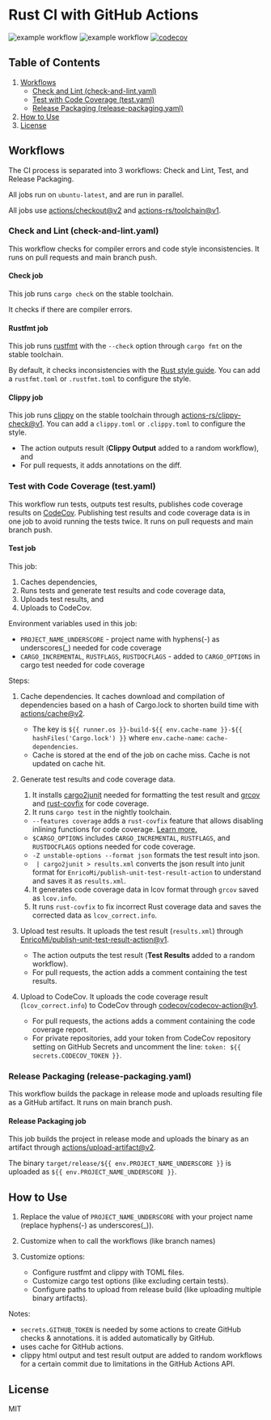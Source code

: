 # Rust CI with GitHub Actions

![example workflow](https://github.com/BamPeers/rust-ci-github-actions-workflow/actions/workflows/check-and-lint.yaml/badge.svg) ![example workflow](https://github.com/BamPeers/rust-ci-github-actions-workflow/actions/workflows/test.yaml/badge.svg) [![codecov](https://codecov.io/gh/BamPeers/rust-ci-github-actions-workflow/branch/main/graph/badge.svg?token=SLIHSUWHT2)](https://codecov.io/gh/BamPeers/rust-ci-github-actions-workflow)


## Table of Contents
1. [Workflows](#workflows)
    - [Check and Lint (check-and-lint.yaml)](#check-and-lint)
    - [Test with Code Coverage (test.yaml)](#test-with-code-coverage)
    - [Release Packaging (release-packaging.yaml)](#release-packaging)
2. [How to Use](#how-to-use)
3. [License](#license)


## Workflows
The CI process is separated into 3 workflows: Check and Lint, Test, and Release Packaging.

All jobs run on `ubuntu-latest`, and are run in parallel.

All jobs use [actions/checkout@v2](https://github.com/actions/checkout) and [actions-rs/toolchain@v1](https://github.com/actions-rs/toolchain).

<a name="check-and-lint"></a>

### Check and Lint (check-and-lint.yaml)
This workflow checks for compiler errors and code style inconsistencies.
It runs on pull requests and main branch push.


#### Check job
This job runs `cargo check` on the stable toolchain.

It checks if there are compiler errors.


#### Rustfmt job
This job runs [rustfmt](https://github.com/rust-lang/rustfmt) with the `--check` option through `cargo fmt` on the stable toolchain.

By default, it checks inconsistencies with the [Rust style guide](https://github.com/rust-lang-nursery/fmt-rfcs/blob/master/guide/guide.md).
You can add a `rustfmt.toml` or `.rustfmt.toml` to configure the style.

#### Clippy job
This job runs [clippy](https://github.com/rust-lang/rust-clippy) on the stable toolchain through [actions-rs/clippy-check@v1](https://github.com/actions-rs/clippy-check).
You can add a `clippy.toml` or `.clippy.toml` to configure the style.
- The action outputs result (**Clippy Output** added to a random workflow), and
- For pull requests, it adds annotations on the diff.

<a name="test-with-code-coverage"></a>

### Test with Code Coverage (test.yaml)
This workflow run tests, outputs test results, publishes code coverage results on [CodeCov](https://codecov.io/).
Publishing test results and code coverage data is in one job to avoid running the tests twice.
It runs on pull requests and main branch push.


#### Test job
This job:
1. Caches dependencies,
2. Runs tests and generate test results and code coverage data,
3. Uploads test results, and
4. Uploads to CodeCov.

Environment variables used in this job:
- `PROJECT_NAME_UNDERSCORE` - project name with hyphens(-) as underscores(_) needed for code coverage
- `CARGO_INCREMENTAL`, `RUSTFLAGS`, `RUSTDOCFLAGS` - added to `CARGO_OPTIONS` in cargo test needed for code coverage

Steps:
1. Cache dependencies.
    It caches download and compilation of dependencies based on a hash of Cargo.lock to shorten build time
    with [actions/cache@v2](https://github.com/actions/cache).
    - The key is `${{ runner.os }}-build-${{ env.cache-name }}-${{ hashFiles('Cargo.lock') }}`
        where `env.cache-name`: `cache-dependencies`.
    - Cache is stored at the end of the job on cache miss. Cache is not updated on cache hit.

2. Generate test results and code coverage data.
    1. It installs [cargo2junit](https://github.com/johnterickson/cargo2junit) needed for formatting the test result and [grcov](https://github.com/mozilla/grcov) and [rust-covfix](https://github.com/Kogia-sima/rust-covfix) for code coverage.
    3. It runs `cargo test` in the nightly toolchain.
    - `--features coverage` adds a `rust-covfix` feature that allows disabling inlining functions for code coverage. [Learn more.](https://github.com/Kogia-sima/rust-covfix#1-avoid-inlining-the-functions-optional)
    - `$CARGO_OPTIONS` includes `CARGO_INCREMENTAL`, `RUSTFLAGS`, and `RUSTDOCFLAGS` options needed for code coverage.
    - `-Z unstable-options --format json` formats the test result into json.
    - ` | cargo2junit > results.xml` converts the json result into junit format for `EnricoMi/publish-unit-test-result-action` to understand and saves it as `results.xml`.
    4. It generates code coverage data in lcov format through `grcov` saved as `lcov.info`.
    5. It runs `rust-covfix` to fix incorrect Rust coverage data and saves the corrected data as `lcov_correct.info`.

3. Upload test results.
    It uploads the test result (`results.xml`) through [EnricoMi/publish-unit-test-result-action@v1](https://github.com/EnricoMi/publish-unit-test-result-action).
    - The action outputs the test result (**Test Results** added to a random workflow).
    - For pull requests, the action adds a comment containing the test results.

4. Upload to CodeCov.
    It uploads the code coverage result (`lcov_correct.info`) to CodeCov through [codecov/codecov-action@v1](https://github.com/codecov/codecov-action).
    - For pull requests, the actions adds a comment containing the code coverage report.
    - For private repositories, add your token from CodeCov repository setting on GitHub Secrets and uncomment the line: `token: ${{ secrets.CODECOV_TOKEN }}`.

<a name="release-packaging"></a>

### Release Packaging (release-packaging.yaml)
This workflow builds the package in release mode and uploads resulting file as a GitHub artifact.
It runs on main branch push.

#### Release Packaging job
This job builds the project in release mode and uploads the binary as an artifact through [actions/upload-artifact@v2](https://github.com/actions/upload-artifact).

The binary `target/release/${{ env.PROJECT_NAME_UNDERSCORE }}` is uploaded as `${{ env.PROJECT_NAME_UNDERSCORE }}`.

## How to Use
1. Replace the value of `PROJECT_NAME_UNDERSCORE` with your project name (replace hyphens(-) as underscores(_)).

2. Customize when to call the workflows (like branch names)

3. Customize options:
    - Configure rustfmt and clippy with TOML files.
    - Customize cargo test options (like excluding certain tests).
    - Configure paths to upload from release build (like uploading multiple binary artifacts).

Notes:
- `secrets.GITHUB_TOKEN` is needed by some actions to create GitHub checks & annotations. it is added automatically by GitHub.
- uses cache for GitHub actions.
- clippy html output and test result output are added to random workflows for a certain commit due to limitations in the GitHub Actions API.

## License
MIT
